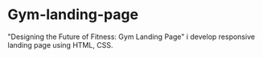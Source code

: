 # Gym-landing-page
"Designing the Future of Fitness: Gym Landing Page"
i develop responsive landing page using HTML, CSS.
